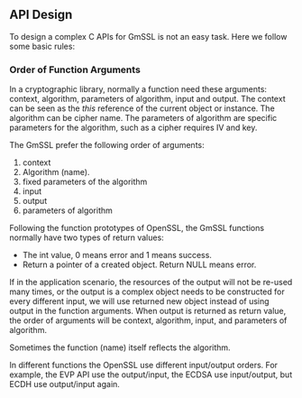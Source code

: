## API Design



To design a complex C APIs for GmSSL is not an easy task. Here we follow some basic rules:





### Order of Function Arguments

In a cryptographic library, normally a function need these arguments: context, algorithm, parameters of algorithm, input and output. The context can be seen as the _this_ reference of the current object or instance. The algorithm can be cipher name. The parameters of algorithm are specific parameters for the algorithm, such as a cipher requires IV and key.

The GmSSL prefer the following order of arguments:

1. context
2. Algorithm (name). 
3. fixed parameters of the algorithm
4. input
5. output
6. parameters of algorithm

Following the function prototypes of OpenSSL, the GmSSL functions normally have two types of return values:

* The int value, 0 means error and 1 means success.
* Return a pointer of a created object. Return NULL means error.

If in the application scenario, the resources of the output will not be re-used many times, or the output is a complex object needs to be constructed for every different input, we will use returned new object instead of using output in the function arguments. When output is returned as return value, the order of arguments will be context, algorithm, input, and parameters of algorithm.

Sometimes the function (name) itself reflects the algorithm.

In different functions the OpenSSL use different input/output orders. For example, the EVP API use the output/input, the ECDSA use input/output, but ECDH use output/input again.










